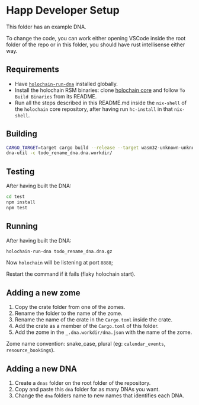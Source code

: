 # Happ Developer Setup

This folder has an example DNA.

To change the code, you can work either opening VSCode inside the root folder of the repo or in this folder, you should have rust intellisense either way.

## Requirements

- Have [`holochain-run-dna`](https://www.npmjs.com/package/@holochain-open-dev/holochain-run-dna) installed globally.
- Install the holochain RSM binaries: clone [holochain core](https://github.com/holochain/holochain) and follow `To Build Binaries` from its README.
- Run all the steps described in this README.md inside the `nix-shell` of the `holochain` core repository, after having run `hc-install` in that `nix-shell`.

## Building

```bash
CARGO_TARGET=target cargo build --release --target wasm32-unknown-unknown
dna-util -c todo_rename_dna.dna.workdir/
```

## Testing

After having built the DNA:

```bash
cd test
npm install
npm test
```

## Running

After having built the DNA:

```bash
holochain-run-dna todo_rename_dna.dna.gz
```

Now `holochain` will be listening at port `8888`;

Restart the command if it fails (flaky holochain start).

## Adding a new zome

1. Copy the crate folder from one of the zomes.
2. Rename the folder to the name of the zome.
3. Rename the name of the crate in the `Cargo.toml` inside the crate.
4. Add the crate as a member of the `Cargo.toml` of this folder.
5. Add the zome in the `_.dna.workdir/dna.json` with the name of the zome.

Zome name convention: snake_case, plural (eg: `calendar_events`, `resource_bookings`).

## Adding a new DNA

1. Create a `dnas` folder on the root folder of the repository.
2. Copy and paste this `dna` folder for as many DNAs you want.
3. Change the `dna` folders name to new names that identifies each DNA.
